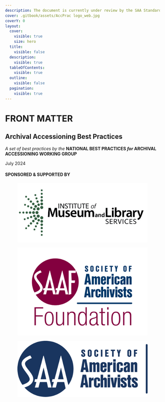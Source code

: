 ```yaml
---
description: The document is currently under review by the SAA Standards Committee.
cover: .gitbook/assets/AccPrac logo_web.jpg
coverY: 0
layout:
  cover:
    visible: true
    size: hero
  title:
    visible: false
  description:
    visible: true
  tableOfContents:
    visible: true
  outline:
    visible: false
  pagination:
    visible: true
---
```


# FRONT MATTER

## Archival Accessioning Best Practices

_A set of best practices by the_ **NATIONAL BEST PRACTICES **_**for**_** ARCHIVAL ACCESSIONING WORKING GROUP**

July 2024

#### SPONSORED & SUPPORTED BY&#x20;



<div>

<figure><img src=".gitbook/assets/1.jpeg" alt="Institute of Museum and Library Services logo"><figcaption></figcaption></figure>

 

<figure><img src=".gitbook/assets/SAAF-Logo-color-transparent_2438_0.png" alt="Society of American Archivists Foundation logo" width="563"><figcaption></figcaption></figure>

 

<figure><img src=".gitbook/assets/SAAHoriz Blue.png" alt="Society of American Archivists logo" width="563"><figcaption></figcaption></figure>

</div>
